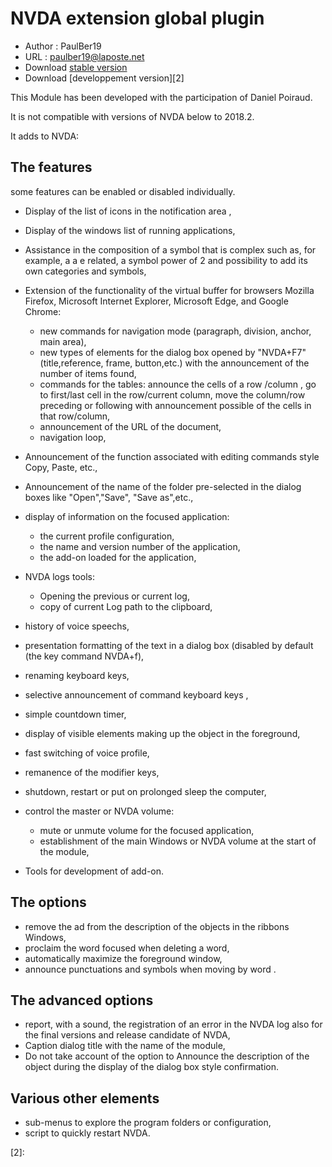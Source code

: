 # NVDA extension global plugin #

* Author : PaulBer19
* URL : paulber19@laposte.net
* Download [stable version][1]
* Download [developpement version][2]


This Module has been developed with the participation of Daniel Poiraud.

It is not compatible with versions of NVDA below to 2018.2.

It adds to NVDA:
## The features ##

some features can be enabled or disabled individually.

* Display of the list of icons in the notification area ,
* Display of the windows list of running applications,
* Assistance in the composition of a symbol that is complex such as, for example, a a e related, a symbol power of 2
  and possibility to add its own categories and symbols,
* Extension of the functionality of the virtual buffer
  for browsers Mozilla Firefox, Microsoft Internet Explorer, Microsoft Edge, and Google Chrome:

	* new commands for navigation mode (paragraph, division, anchor, main area),
	* new types of elements for the dialog box opened by "NVDA+F7"
  (title,reference, frame, button,etc.) with the announcement of the number of items found,
	* commands for the tables:
  announce the cells of a row /column , go to first/last cell in the row/current column, move the column/row preceding or following with announcement possible of the cells in that row/column,
	* announcement of the URL of the document,
	* navigation loop,


* Announcement of the function associated with editing commands
  style Copy, Paste, etc.,
* Announcement of the name of the folder pre-selected in the dialog boxes like "Open","Save", "Save as",etc.,
* display of information on the focused application:

	* the current profile configuration,
	* the name and version number of the application,
	* the add-on loaded for the application,


*	NVDA logs tools:
	* Opening the previous or current log,
	* copy of current Log path to the clipboard,


* history of voice speechs,
* presentation formatting of the text in a dialog box (disabled by default (the key command NVDA+f),
* renaming keyboard keys,
* selective announcement of  command keyboard keys ,
* simple countdown timer,
* display of visible elements making up the object in the foreground,
* fast switching of voice profile,
* remanence of the modifier keys,
* shutdown, restart or put on prolonged sleep the computer,
* control the master or NVDA volume:

	* mute or unmute volume  for the focused application,
	* establishment of the main Windows  or NVDA volume at the start of the module,


* Tools for development of add-on.


## The options ##

* remove the ad from the description of the objects in the ribbons Windows,
* proclaim the word focused when deleting a word,
* automatically maximize the foreground window,
* announce punctuations and symbols when moving by word .


##  The advanced options ##

* report, with a sound, the registration of an error in the NVDA log also for the final versions and release candidate of NVDA,
* Caption dialog title with the name of the module,
* Do not take account of the option to Announce the description of the object during the display of the dialog box style confirmation.


## Various other elements ##

* sub-menus to explore the program folders or configuration,
* script to quickly restart NVDA.


[1]: https://rawgit.com/paulber007/AllMyNVDAAddons/master/NVDAExtensionGlobalPlugin/NVDAExtensionGlobalPlugin-7.4.nvda-addon

[2]:
